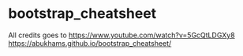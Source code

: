 # bootstrap_cheatsheet
All credits goes to https://www.youtube.com/watch?v=5GcQtLDGXy8
https://abukhams.github.io/bootstrap_cheatsheet/
